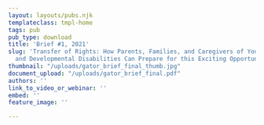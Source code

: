 ```yaml
---
layout: layouts/pubs.njk
templateclass: tmpl-home
tags: pub
pub_type: download
title: 'Brief #1, 2021'
slug: 'Transfer of Rights: How Parents, Families, and Caregivers of Youth with Intellectual
  and Developmental Disabilities Can Prepare for this Exciting Opportunity'
thumbnail: "/uploads/gator_brief_final_thumb.jpg"
document_upload: "/uploads/gator_brief_final.pdf"
authors: ''
link_to_video_or_webinar: ''
embed: ''
feature_image: ''

---
```

